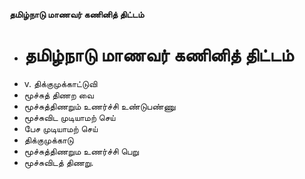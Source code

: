 **தமிழ்நாடு மாணவர் கணினித் திட்டம்**
- # தமிழ்நாடு மாணவர் கணினித் திட்டம்
- v. திக்குமுக்காட்டுவி
- மூச்சுத் திணற வை
-  மூச்சுத்திணறும் உணர்ச்சி உண்டுபண்ணு
- மூச்சுவிட முடியாமற் செய்
- பேச முடியாமற் செய்
- திக்குமுக்காடு
- மூச்சுத்திணறும உணர்ச்சி பெறு
- மூச்சுவிடத் திணறு.

